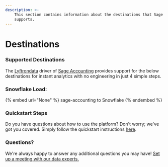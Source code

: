 ```yaml
---
description: >-
    This section contains information about the destinations that Sage Accounting
    supports.
---
```


# Destinations

### Supported Destinations

The [Lyftrondata](https://www.lyftrondata.com/) driver of [Sage Accounting](None) provides support for the below destinations for instant analytics with no engineering in just 4 simple steps.

### Snowflake Load:

{% embed url="None" %}
sage-accounting to Snowflake
{% endembed %}

### Quickstart Steps

Do you have questions about how to use the platform? Don't worry; we've got you covered. Simply follow the quickstart instructions [here](README.md).

### Questions? <a href="#questions" id="questions"></a>

We're always happy to answer any additional questions you may have! [Set up a meeting with our data experts.](https://www.lyftrondata.com/book-a-meeting/)
